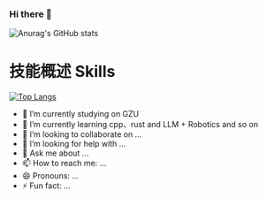 ### Hi there 👋
![Anurag's GitHub stats](https://github-readme-stats.vercel.app/api?username=GYHPCG&theme=cobalt&show_icons=true)

# 技能概述 Skills

[![Top Langs](https://github-readme-stats.vercel.app/api/top-langs/?username=GYHPCG&hide=HTML,CSS,javaScript)](https://github.com/anuraghazra/github-readme-stats)

<!--
**GYHPCG/GYHPCG** is a ✨ _special_ ✨ repository because its `README.md` (this file) appears on your GitHub profile.
[![Top Langs](https://github-readme-stats.vercel.app/api/top-langs/?username=GYHPCG&hide=HTML,css,php&layout=compact&show_icons=true)](https://github.com/anuraghazra/github-readme-stats)

Here are some ideas to get you started:
-->
- 🔭 I’m currently studying on GZU
- 🌱 I’m currently learning cpp、rust and LLM + Robotics and so on
- 👯 I’m looking to collaborate on ...
- 🤔 I’m looking for help with ...
- 💬 Ask me about ...
- 📫 How to reach me: ...
- 😄 Pronouns: ...
- ⚡ Fun fact: ...

